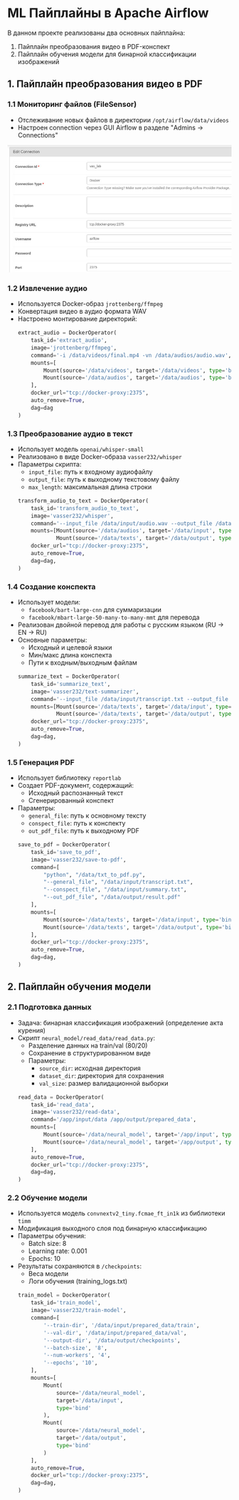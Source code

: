 # ML Пайплайны в Apache Airflow

В данном проекте реализованы два основных пайплайна:
1. Пайплайн преобразования видео в PDF-конспект
2. Пайплайн обучения модели для бинарной классификации изображений

## 1. Пайплайн преобразования видео в PDF

### 1.1 Мониторинг файлов (FileSensor)
- Отслеживание новых файлов в директории `/opt/airflow/data/videos`
- Настроен connection через GUI Airflow в разделе "Admins → Connections"

![Filesensor connection example](lab_2/images/image_1.jpg)

### 1.2 Извлечение аудио
- Используется Docker-образ `jrottenberg/ffmpeg`
- Конвертация видео в аудио формата WAV
- Настроено монтирование директорий:
  ```python
  extract_audio = DockerOperator(
      task_id='extract_audio',
      image='jrottenberg/ffmpeg',
      command='-i /data/videos/final.mp4 -vn /data/audios/audio.wav',
      mounts=[
          Mount(source='/data/videos', target='/data/videos', type='bind'),
          Mount(source='/data/audios', target='/data/audios', type='bind')
      ],
      docker_url="tcp://docker-proxy:2375",
      auto_remove=True,
      dag=dag
  )
  ```

### 1.3 Преобразование аудио в текст
- Использует модель `openai/whisper-small`
- Реализовано в виде Docker-образа `vasser232/whisper`
- Параметры скрипта:
  - `input_file`: путь к входному аудиофайлу
  - `output_file`: путь к выходному текстовому файлу
  - `max_length`: максимальная длина строки
  ```python
  transform_audio_to_text = DockerOperator(
      task_id='transform_audio_to_text',
      image='vasser232/whisper',
      command='--input_file /data/input/audio.wav --output_file /data/output/transcript.txt --max_length 80',
      mounts=[Mount(source='/data/audios', target='/data/input', type='bind'),
              Mount(source='/data/texts', target='/data/output', type='bind')],
      docker_url="tcp://docker-proxy:2375",
      auto_remove=True,
      dag=dag,
  )
  ```

### 1.4 Создание конспекта
- Использует модели:
  - `facebook/bart-large-cnn` для суммаризации
  - `facebook/mbart-large-50-many-to-many-mmt` для перевода
- Реализован двойной перевод для работы с русским языком (RU → EN → RU)
- Основные параметры:
  - Исходный и целевой языки
  - Мин/макс длина конспекта
  - Пути к входным/выходным файлам
  ```python
  summarize_text = DockerOperator(
      task_id='summarize_text',
      image='vasser232/text-summarizer',
      command='--input_file /data/input/transcript.txt --output_file /data/output/summary.txt --max_length 1000 --min_length 500',
      mounts=[Mount(source='/data/texts', target='/data/input', type='bind'),
              Mount(source='/data/texts', target='/data/output', type='bind')],
      docker_url="tcp://docker-proxy:2375",
      auto_remove=True,
      dag=dag,
  )
  ```

### 1.5 Генерация PDF
- Использует библиотеку `reportlab`
- Создает PDF-документ, содержащий:
  - Исходный распознанный текст
  - Сгенерированный конспект
- Параметры:
  - `general_file`: путь к основному тексту
  - `conspect_file`: путь к конспекту
  - `out_pdf_file`: путь к выходному PDF
  ```python
  save_to_pdf = DockerOperator(
      task_id='save_to_pdf',
      image='vasser232/save-to-pdf',
      command=[
          "python", "/data/txt_to_pdf.py", 
          "--general_file", "/data/input/transcript.txt",
          "--conspect_file", "/data/input/summary.txt",
          "--out_pdf_file", "/data/output/result.pdf"
      ],
      mounts=[
          Mount(source='/data/texts', target='/data/input', type='bind'),
          Mount(source='/data/texts', target='/data/output', type='bind')
      ],
      docker_url="tcp://docker-proxy:2375",
      auto_remove=True,
      dag=dag,
  )
  ```

## 2. Пайплайн обучения модели

### 2.1 Подготовка данных
- Задача: бинарная классификация изображений (определение акта курения)
- Скрипт `neural_model/read_data/read_data.py`:
  - Разделение данных на train/val (80/20)
  - Сохранение в структурированном виде
  - Параметры:
    - `source_dir`: исходная директория
    - `dataset_dir`: директория для сохранения
    - `val_size`: размер валидационной выборки
  ```python
  read_data = DockerOperator(
      task_id='read_data',
      image='vasser232/read-data',
      command='/app/input/data /app/output/prepared_data',
      mounts=[
          Mount(source='/data/neural_model', target='/app/input', type='bind'),
          Mount(source='/data/neural_model', target='/app/output', type='bind')
      ],
      auto_remove=True,
      docker_url="tcp://docker-proxy:2375",
      dag=dag,
  )
  ```

### 2.2 Обучение модели
- Используется модель `convnextv2_tiny.fcmae_ft_in1k` из библиотеки `timm`
- Модификация выходного слоя под бинарную классификацию
- Параметры обучения:
  - Batch size: 8
  - Learning rate: 0.001
  - Epochs: 10
- Результаты сохраняются в `/checkpoints`:
  - Веса модели
  - Логи обучения (training_logs.txt)
  ```python
  train_model = DockerOperator(
      task_id='train_model',
      image='vasser232/train-model',
      command=[
          '--train-dir', '/data/input/prepared_data/train',  
          '--val-dir', '/data/input/prepared_data/val',      
          '--output-dir', '/data/output/checkpoints',         
          '--batch-size', '8',
          '--num-workers', '4',
          '--epochs', '10',
      ],
      mounts=[
          Mount(
              source='/data/neural_model',  
              target='/data/input',         
              type='bind'
          ),
          Mount(
              source='/data/neural_model',  
              target='/data/output',        
              type='bind'
          )
      ],
      auto_remove=True,
      docker_url="tcp://docker-proxy:2375",
      dag=dag,
  )
  ```
